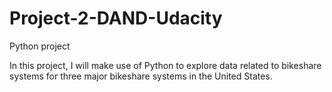 # Project-2-DAND-Udacity
Python project

In this project, I will make use of Python to explore data related to bikeshare systems for three major bikeshare systems
in the United States.
